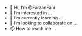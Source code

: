 - 👋 Hi, I’m @FarzanFani
- 👀 I’m interested in ...
- 🌱 I’m currently learning ...
- 💞️ I’m looking to collaborate on ...
- 📫 How to reach me ...

<!---
FarzanFani/FarzanFani is a ✨ special ✨ repository because its `README.md` (this file) appears on your GitHub profile.
You can click the Preview link to take a look at your changes.
--->

